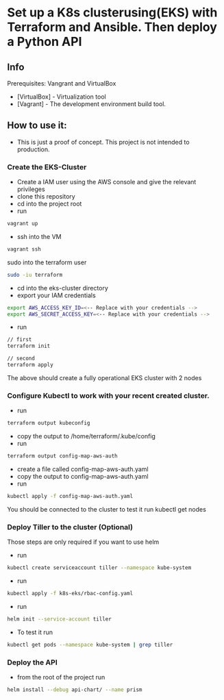 # Set up a K8s clusterusing(EKS) with Terraform and Ansible. Then deploy a Python API

## Info

Prerequisites: Vangrant and VirtualBox

* [VirtualBox] - Virtualization tool
* [Vagrant] - The development environment build tool.

## How to use it:

- This is just a proof of concept. This project is not intended to production.

### Create the EKS-Cluster

- Create a IAM user using the AWS console and give the relevant privileges
- clone this repository
- cd into the project root
- run
```sh
vagrant up
```
- ssh into the VM
```sh
vagrant ssh
```
sudo into the terraform user
```sh
sudo -iu terraform
```
- cd into the eks-cluster directory
- export your IAM credentials
```sh
export AWS_ACCESS_KEY_ID=<-- Replace with your credentials -->
export AWS_SECRET_ACCESS_KEY=<-- Replace with your credentials -->
```
- run 
```sh
// first
terraform init

// second
terraform apply
``` 
The above should create a fully operational EKS cluster with 2 nodes

### Configure Kubectl to work with your recent created cluster.

- run
```sh
terraform output kubeconfig
```
- copy the output to /home/terraform/.kube/config
- run
```sh
terraform output config-map-aws-auth
```
- create a file called config-map-aws-auth.yaml
- copy the output to config-map-aws-auth.yaml
- run
```sh
kubectl apply -f config-map-aws-auth.yaml
```
You should be connected to the cluster to test it run kubectl get nodes

### Deploy Tiller to the cluster (Optional)

Those steps are only required if you want to use helm

- run
```sh
kubectl create serviceaccount tiller --namespace kube-system
```
- run
```sh
kubectl apply -f k8s-eks/rbac-config.yaml
```
- run 
```sh
helm init --service-account tiller
```
- To test it run
```sh
kubectl get pods --namespace kube-system | grep tiller
```

### Deploy the API

- from the root of the project run
```sh
helm install --debug api-chart/ --name prism
```

